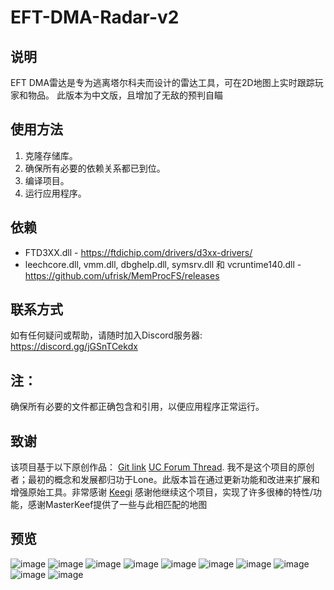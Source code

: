 
# EFT-DMA-Radar-v2

## 说明
EFT DMA雷达是专为逃离塔尔科夫而设计的雷达工具，可在2D地图上实时跟踪玩家和物品。
此版本为中文版，且增加了无敌的预判自瞄

## 使用方法
1. 克隆存储库。
2. 确保所有必要的依赖关系都已到位。
3. 编译项目。
4. 运行应用程序。

## 依赖
- FTD3XX.dll - https://ftdichip.com/drivers/d3xx-drivers/
- leechcore.dll, vmm.dll, dbghelp.dll, symsrv.dll 和 vcruntime140.dll - https://github.com/ufrisk/MemProcFS/releases

## 联系方式
如有任何疑问或帮助，请随时加入Discord服务器: https://discord.gg/jGSnTCekdx

## 注：
确保所有必要的文件都正确包含和引用，以便应用程序正常运行。

## 致谢
该项目基于以下原创作品： [Git link](https://github.com/6b45/eft-dma-radar-1) [UC Forum Thread](https://www.unknowncheats.me/forum/escape-from-tarkov/482418-2d-map-dma-radar-wip.html). 我不是这个项目的原创者；最初的概念和发展都归功于Lone。此版本旨在通过更新功能和改进来扩展和增强原始工具。非常感谢 [Keegi](https://github.com/HuiTeab/) 感谢他继续这个项目，实现了许多很棒的特性/功能，感谢MasterKeef提供了一些与此相匹配的地图

## 预览
![image](https://github.com/xx0m/EFT-DMA-Radar-v2/assets/63579245/9e55038f-8095-4680-9d3f-b14f44046276)
![image](https://github.com/xx0m/EFT-DMA-Radar-v2/assets/63579245/7a1f9f18-6373-4386-bd42-6666c04aa9f3)
![image](https://github.com/xx0m/EFT-DMA-Radar-v2/assets/63579245/c665a211-40dd-4623-8bea-633d2e43d517)
![image](https://github.com/xx0m/EFT-DMA-Radar-v2/assets/63579245/910ab73b-c633-4dc8-9753-a0f74b34b976)
![image](https://github.com/xx0m/EFT-DMA-Radar-v2/assets/63579245/9c7c5388-9e9b-4895-bd3a-2c8e137d17e6)
![image](https://github.com/xx0m/EFT-DMA-Radar-v2/assets/63579245/34a2af88-ba87-413a-880c-c532553dd3c2)
![image](https://github.com/xx0m/EFT-DMA-Radar-v2/assets/63579245/1f6f0641-de09-43d3-827b-10c3dc22620b)
![image](https://github.com/xx0m/EFT-DMA-Radar-v2/assets/63579245/74b44bcd-8455-4b9d-9c08-2cd9ba59a94e)
![image](https://github.com/xx0m/EFT-DMA-Radar-v2/assets/63579245/0043ef34-8048-4865-bd21-32ccaf38955d)
![image](https://github.com/xx0m/EFT-DMA-Radar-v2/assets/63579245/60a2a04b-d123-4913-bef1-87b40f0c56f5)
